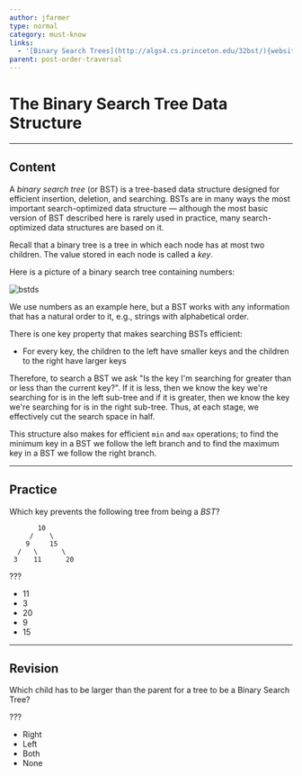 ```yaml
---
author: jfarmer
type: normal
category: must-know
links:
  - '[Binary Search Trees](http://algs4.cs.princeton.edu/32bst/){website}'
parent: post-order-traversal
---
```


# The Binary Search Tree Data Structure


---

## Content

A *binary search tree* (or BST) is a tree-based data structure designed for efficient insertion, deletion, and searching. BSTs are in many ways the most important search-optimized data structure — although the most basic version of BST described here is rarely used in practice, many search-optimized data structures are based on it.

Recall that a binary tree is a tree in which each node has at most two children.  The value stored in each node is called a *key*.

Here is a picture of a binary search tree containing numbers:

![bstds](https://img.enkipro.com/09e3a9cd394bdae7a3724f1f3f563858.png)

We use numbers as an example here, but a BST works with any information that has a natural order to it, e.g., strings with alphabetical order.

There is one key property that makes searching BSTs efficient:

- For every key, the children to the left have smaller keys and the children to the right have larger keys

Therefore, to search a BST we ask "Is the key I'm searching for greater than or less than the current key?". If it is less, then we know the key we're searching for is in the left sub-tree and if it is greater, then we know the key we're searching for is in the right sub-tree.  Thus, at each stage, we effectively cut the search space in half.

This structure also makes for efficient `min` and `max` operations; to find the minimum key in a BST we follow the left branch and to find the maximum key in a BST we follow the right branch.


---

## Practice

Which key prevents the following tree from being a *BST*?

```plain-text
       10
     /    \
    9     15
  /   \      \
 3    11      20
```

???

- 11
- 3
- 20
- 9
- 15


---

## Revision

Which child has to be larger than the parent for a tree to be a Binary Search Tree?

???

- Right
- Left
- Both
- None
 
